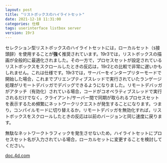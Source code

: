 ```yaml
---
layout: post
title: "リストボックスのハイライトセット"
date: 2021-12-18 11:31:00
categories: 仕様
tags: userinterface listbox server
version: 19r3
---
```


セレクション型リストボックスのハイライトセットには，ローカルセット（`$`接頭辞）を使用することが**強く**推奨されています。19r3では，リストボックスの描画が全般的に最適化されました。その一方で，プロセスセットが設定されているリストボックスをスクロールしたときの反応は，19r2との比較で非常に遅いかもしれません。これは仕様です。19r3では，サーバーをインタープリターモードで開始した場合，これまでプリエンプティブスレッドで実行されていたランゲージ処理がリモートデバッガでデバッグできるようになりました。リモートデバッガがアタッチ（有効化）されている場合，コードがコオペラティブスレッドで実行されるだけでなく，クライアント/サーバー間で同期が取られるプロセスセットを表示するため頻繁にネットワークリクエストが発生することになります。つまり，コンパイルモードに切り替えるか，リモートデバッガを無効化すれば，リストボックスをスクロールしたときの反応は以前のバージョンと同じ速度に戻ります。

無駄なネットワークトラフィックを発生させないため，ハイライトセットにプロセスセット名が入力されている場合，ローカルセットに変更することを検討してください。

<i class="fa fa-external-link" aria-hidden="true"></i> [doc.4d.com](https://doc.4d.com/4Dv19R3/4D/19-R3/List-box-specific-properties.300-5612447.ja.html)
